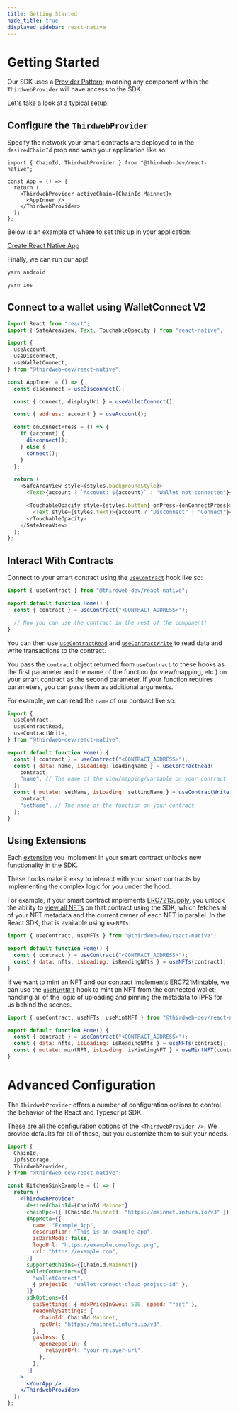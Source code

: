 ```yaml
---
title: Getting Started
hide_title: true
displayed_sidebar: react-native
---
```


# Getting Started

Our SDK uses a [Provider Pattern](https://flexiple.com/react/provider-pattern-with-react-context-api/); meaning any component within the `ThirdwebProvider` will have access to the SDK.

Let's take a look at a typical setup:

## Configure the `ThirdwebProvider`

Specify the network your smart contracts are deployed to in the `desiredChainId` prop and wrap your application like so:

```tsx title="App.tsx"
import { ChainId, ThirdwebProvider } from "@thirdweb-dev/react-native";

const App = () => {
  return (
    <ThirdwebProvider activeChain={ChainId.Mainnet}>
      <AppInner />
    </ThirdwebProvider>
  );
};
```

Below is an example of where to set this up in your application:

<p>
  <a href="https://github.com/thirdweb-example/react-native-typescript-starter/blob/main/App.tsx">Create React Native App</a>
</p>

Finally, we can run our app!

```sh
yarn android
```

```sh
yarn ios
```

## Connect to a wallet using WalletConnect V2

```javascript
import React from "react";
import { SafeAreaView, Text, TouchableOpacity } from "react-native";

import {
  useAccount,
  useDisconnect,
  useWalletConnect,
} from "@thirdweb-dev/react-native";

const AppInner = () => {
  const disconnect = useDisconnect();

  const { connect, displayUri } = useWalletConnect();

  const { address: account } = useAccount();

  const onConnectPress = () => {
    if (account) {
      disconnect();
    } else {
      connect();
    }
  };

  return (
    <SafeAreaView style={styles.backgroundStyle}>
      <Text>{account ? `Account: ${account}` : "Wallet not connected"}</Text>

      <TouchableOpacity style={styles.button} onPress={onConnectPress}>
        <Text style={styles.text}>{account ? "Disconnect" : "Connect"}</Text>
      </TouchableOpacity>
    </SafeAreaView>
  );
};
```

## Interact With Contracts

Connect to your smart contract using the [`useContract`](https://portal.thirdweb.com/sdk/interacting-with-contracts/custom-contracts/getting-a-contract#connect-to-a-contract)
hook like so:

```jsx title="pages/index.jsx"
import { useContract } from "@thirdweb-dev/react-native";

export default function Home() {
  const { contract } = useContract("<CONTRACT_ADDRESS>");

  // Now you can use the contract in the rest of the component!
}
```

You can then use [`useContractRead`](https://portal.thirdweb.com/sdk/interacting-with-contracts/custom-contracts/using-contracts) and [`useContractWrite`](https://portal.thirdweb.com/sdk/interacting-with-contracts/custom-contracts/using-contracts) to read data and write transactions to the contract.

You pass the `contract` object returned from `useContract` to these hooks as the first parameter and the name of the function (or view/mapping, etc.) on your smart contract as the second parameter. If your function requires parameters, you can pass them as additional arguments.

For example, we can read the `name` of our contract like so:

```jsx title="pages/index.jsx"
import {
  useContract,
  useContractRead,
  useContractWrite,
} from "@thirdweb-dev/react-native";

export default function Home() {
  const { contract } = useContract("<CONTRACT_ADDRESS>");
  const { data: name, isLoading: loadingName } = useContractRead(
    contract,
    "name", // The name of the view/mapping/variable on your contract
  );
  const { mutate: setName, isLoading: settingName } = useContractWrite(
    contract,
    "setName", // The name of the function on your contract
  );
}
```

## Using Extensions

Each [extension](https://portal.thirdweb.com/extensions) you implement in your smart contract unlocks new functionality in the SDK.

These hooks make it easy to interact with your smart contracts by implementing the complex logic for you under the hood.

For example, if your smart contract implements [ERC721Supply](https://portal.thirdweb.com/solidity/interfaces/erc721supply#unlocked-features), you unlock the ability to [view all NFTs](https://portal.thirdweb.com/sdk/interacting-with-contracts/erc721supply#get-all-minted-nfts) on that contract using the SDK; which fetches all of your NFT metadata and the current owner of each NFT in parallel. In the React SDK, that is available using `useNFTs`:

```jsx
import { useContract, useNFTs } from "@thirdweb-dev/react-native";

export default function Home() {
  const { contract } = useContract("<CONTRACT_ADDRESS>");
  const { data: nfts, isLoading: isReadingNfts } = useNFTs(contract);
}
```

If we want to mint an NFT and our contract implements [ERC721Mintable](https://portal.thirdweb.com/solidity/interfaces/erc721mintable#unlocked-features), we can use the [`useMintNFT`](https://portal.thirdweb.com/sdk/interacting-with-contracts/erc721mintable) hook to mint an NFT from the connected wallet; handling all of the logic of uploading and pinning the metadata to IPFS for us behind the scenes.

```jsx
import { useContract, useNFTs, useMintNFT } from "@thirdweb-dev/react-native";

export default function Home() {
  const { contract } = useContract("<CONTRACT_ADDRESS>");
  const { data: nfts, isLoading: isReadingNfts } = useNFTs(contract);
  const { mutate: mintNFT, isLoading: isMintingNFT } = useMintNFT(contract);
}
```

# Advanced Configuration

The `ThirdwebProvider` offers a number of configuration options to control the behavior of the React and Typescript SDK.

These are all the configuration options of the `<ThirdwebProvider />`.
We provide defaults for all of these, but you customize them to suit your needs.

```jsx title="App.jsx"
import {
  ChainId,
  IpfsStorage,
  ThirdwebProvider,
} from "@thirdweb-dev/react-native";

const KitchenSinkExample = () => {
  return (
    <ThirdwebProvider
      desiredChainId={ChainId.Mainnet}
      chainRpc={{ [ChainId.Mainnet]: "https://mainnet.infura.io/v3" }}
      dAppMeta={{
        name: "Example App",
        description: "This is an example app",
        isDarkMode: false,
        logoUrl: "https://example.com/logo.png",
        url: "https://example.com",
      }}
      supportedChains={[ChainId.Mainnet]}
      walletConnectors={[
        "walletConnect",
        { projectId: "wallet-connect-cloud-project-id" },
      ]}
      sdkOptions={{
        gasSettings: { maxPriceInGwei: 500, speed: "fast" },
        readonlySettings: {
          chainId: ChainId.Mainnet,
          rpcUrl: "https://mainnet.infura.io/v3",
        },
        gasless: {
          openzeppelin: {
            relayerUrl: "your-relayer-url",
          },
        },
      }}
    >
      <YourApp />
    </ThirdwebProvider>
  );
};
```
